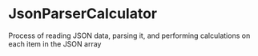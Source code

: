 # JsonParserCalculator
Process of reading JSON data, parsing it, and performing calculations on each item in the JSON array
